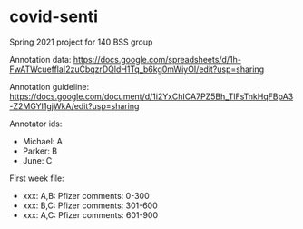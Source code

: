 # covid-senti
Spring 2021 project for 140 BSS group

Annotation data:
  https://docs.google.com/spreadsheets/d/1h-FwATWcuefflaI2zuCbqzrDQldH1Tq_b6kg0mWiyOI/edit?usp=sharing

Annotation guideline:
  https://docs.google.com/document/d/1i2YxChICA7PZ5Bh_TlFsTnkHqFBpA3-Z2MGYI1gjWkA/edit?usp=sharing

Annotator ids:<br />
<ul>
<li>Michael: A</li>
<li>Parker: B</li>
<li>June: C</li>
</ul>

First week file:<br />
<ul>
<li>xxx: A,B: Pfizer comments: 0-300</li>
<li>xxx: B,C: Pfizer comments: 301-600</li>
<li>xxx: A,C: Pfizer comments: 601-900</li>
</ul>
